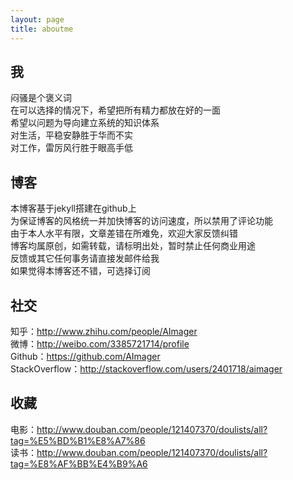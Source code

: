 ```yaml
---
layout: page
title: aboutme
---
```


## 我

闷骚是个褒义词  </br>
在可以选择的情况下，希望把所有精力都放在好的一面  </br>
希望以问题为导向建立系统的知识体系   </br>
对生活，平稳安静胜于华而不实  </br>
对工作，雷厉风行胜于眼高手低

## 博客

本博客基于jekyll搭建在github上   </br>
为保证博客的风格统一并加快博客的访问速度，所以禁用了评论功能 </br>
由于本人水平有限，文章差错在所难免，欢迎大家反馈纠错  </br>
博客均属原创，如需转载，请标明出处，暂时禁止任何商业用途  </br>
反馈或其它任何事务请直接发邮件给我 <a href=mailto:funcemail@163.com><i class="fa fa-mail-reply"></i></a> </br>
如果觉得本博客还不错，可选择订阅 <a href="/atom.xml"><i class="fa fa-rss"></i></a>

## 社交

知乎：<http://www.zhihu.com/people/AImager> </br>
微博：<http://weibo.com/3385721714/profile> </br>
Github：<https://github.com/AImager> </br>
StackOverflow：<http://stackoverflow.com/users/2401718/aimager>

## 收藏

电影：<http://www.douban.com/people/121407370/doulists/all?tag=%E5%BD%B1%E8%A7%86></br>
读书：<http://www.douban.com/people/121407370/doulists/all?tag=%E8%AF%BB%E4%B9%A6></br>
